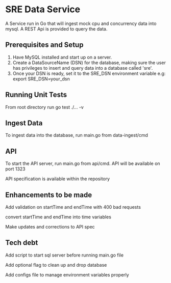# SRE Data Service
A Service run in Go that will ingest mock cpu and concurrency data into mysql.
A REST Api is provided to query the data.

## Prerequisites and Setup
1) Have MySQL installed and start up on a server.
2) Create a DataSourceName (DSN) for the database, making sure the user has privileges to insert and query data into a database called 'sre'.
3) Once your DSN is ready, set it to the SRE_DSN environment variable e.g:
export SRE_DSN=your_dsn

## Running Unit Tests
From root directory run go test ./... -v

## Ingest Data
To ingest data into the database, run main.go from data-ingest/cmd

## API
To start the API server, run main.go from api/cmd. API will be available on port 1323

API specification is available within the repository

## Enhancements to be made
Add validation on startTime and endTime with 400 bad requests 

convert startTime and endTime  into time variables

Make updates and corrections to API spec

## Tech debt
Add script to start sql server before running main.go file

Add optional flag to clean up and drop database

Add configs file to manage environment variables properly
